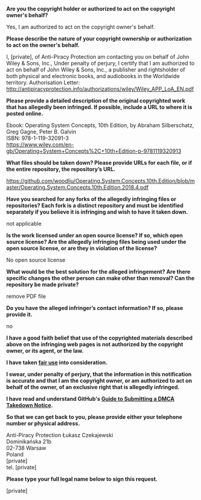 **Are you the copyright holder or authorized to act on the copyright owner's behalf?**

Yes, I am authorized to act on the copyright owner's behalf.

**Please describe the nature of your copyright ownership or authorization to act on the owner's behalf.**

I, [private], of Anti-Piracy Protection am contacting you on behalf of John Wiley & Sons, Inc., Under penalty of perjury, I certify that I am authorized to act on behalf of John Wiley & Sons, Inc., a publisher and rightsholder of both physical and electronic books, and audiobooks in the Worldwide territory.
Authorisation Letter: http://antipiracyprotection.info/authorizations/wiley/Wiley_APP_LoA_EN.pdf

**Please provide a detailed description of the original copyrighted work that has allegedly been infringed. If possible, include a URL to where it is posted online.**

Ebook: Operating System Concepts, 10th Edition, by Abraham Silberschatz, Greg Gagne, Peter B. Galvin  
ISBN: 978-1-119-32091-3  
https://www.wiley.com/en-gb/Operating+System+Concepts%2C+10th+Edition-p-9781119320913  

**What files should be taken down? Please provide URLs for each file, or if the entire repository, the repository’s URL.**

https://github.com/woodliu/Operating.System.Concepts.10th.Edition/blob/master/Operating.System.Concepts.10th.Edition.2018.4.pdf  

**Have you searched for any forks of the allegedly infringing files or repositories? Each fork is a distinct repository and must be identified separately if you believe it is infringing and wish to have it taken down.**

not applicable  

**Is the work licensed under an open source license? If so, which open source license? Are the allegedly infringing files being used under the open source license, or are they in violation of the license?**

No open source license

**What would be the best solution for the alleged infringement? Are there specific changes the other person can make other than removal? Can the repository be made private?**

remove PDF file  

**Do you have the alleged infringer’s contact information? If so, please provide it.**

no

**I have a good faith belief that use of the copyrighted materials described above on the infringing web pages is not authorized by the copyright owner, or its agent, or the law.**

**I have taken <a href="https://www.lumendatabase.org/topics/22">fair use</a> into consideration.**

**I swear, under penalty of perjury, that the information in this notification is accurate and that I am the copyright owner, or am authorized to act on behalf of the owner, of an exclusive right that is allegedly infringed.**

**I have read and understand GitHub's <a href="https://docs.github.com/articles/guide-to-submitting-a-dmca-takedown-notice/">Guide to Submitting a DMCA Takedown Notice</a>.**

**So that we can get back to you, please provide either your telephone number or physical address.**

Anti-Piracy Protection Łukasz Czekajewski  
Dominikańska 21b  
02-738 Warsaw  
Poland  
[private]  
tel. [private]  

**Please type your full legal name below to sign this request.**

[private]  
